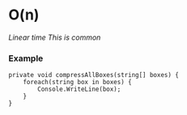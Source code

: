 # O(n)
*Linear time*
*This is common*

### Example
```
private void compressAllBoxes(string[] boxes) {
    foreach(string box in boxes) {
        Console.WriteLine(box);
    }
}
```